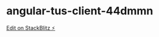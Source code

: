# angular-tus-client-44dmmn

[Edit on StackBlitz ⚡️](https://stackblitz.com/edit/angular-tus-client-44dmmn)